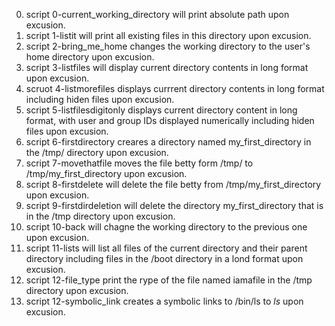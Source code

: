 0. script 0-current_working_directory will print absolute path upon excusion.
1. script 1-listit will print all existing files in this directory upon excusion.
2. script 2-bring_me_home changes the working directory to the user's home directory upon excusion.
3. script 3-listfiles will display current directory contents in long format upon excusion.
4. scruot 4-listmorefiles displays currrent directory contents in long format including hiden files upon excusion.
5. script 5-listfilesdigitonly displays current directory content in long format, with user and group IDs displayed numerically including hiden files upon excusion.
6. script 6-firstdirectory creares a directory named my_first_directory in the /tmp/ directory upon excusion.
7. script 7-movethatfile moves the file betty form /tmp/ to /tmp/my_first_directory upon excusion.
8. script 8-firstdelete will delete the file betty from /tmp/my_first_directory upon excusion.
9. script 9-firstdirdeletion will delete the directory my_first_directory that is in the /tmp directory upon excusion.
10. script 10-back will chagne the working directory to the previous one upon excusion.
11. script 11-lists will list all files of the current directory and their parent directory including files in the /boot directory in a lond format upon excusion.
12. script 12-file_type print the rype of the file named iamafile in the /tmp directory upon excusion.
13. script 12-symbolic_link creates a symbolic links to /bin/ls to _ls_ upon excusion.
